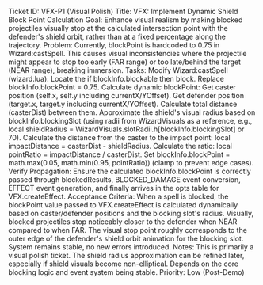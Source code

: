 Ticket ID: VFX-P1 (Visual Polish)
Title: VFX: Implement Dynamic Shield Block Point Calculation
Goal: Enhance visual realism by making blocked projectiles visually stop at the calculated intersection point with the defender's shield orbit, rather than at a fixed percentage along the trajectory.
Problem: Currently, blockPoint is hardcoded to 0.75 in Wizard:castSpell. This causes visual inconsistencies where the projectile might appear to stop too early (FAR range) or too late/behind the target (NEAR range), breaking immersion.
Tasks:
Modify Wizard:castSpell (wizard.lua):
Locate the if blockInfo.blockable then block.
Replace blockInfo.blockPoint = 0.75.
Calculate dynamic blockPoint:
Get caster position (self.x, self.y including currentX/YOffset).
Get defender position (target.x, target.y including currentX/YOffset).
Calculate total distance (casterDist) between them.
Approximate the shield's visual radius based on blockInfo.blockingSlot (using radii from WizardVisuals as a reference, e.g., local shieldRadius = WizardVisuals.slotRadii.h[blockInfo.blockingSlot] or 70).
Calculate the distance from the caster to the impact point: local impactDistance = casterDist - shieldRadius.
Calculate the ratio: local pointRatio = impactDistance / casterDist.
Set blockInfo.blockPoint = math.max(0.05, math.min(0.95, pointRatio)) (clamp to prevent edge cases).
Verify Propagation: Ensure the calculated blockInfo.blockPoint is correctly passed through blockedResults, BLOCKED_DAMAGE event conversion, EFFECT event generation, and finally arrives in the opts table for VFX.createEffect.
Acceptance Criteria:
When a spell is blocked, the blockPoint value passed to VFX.createEffect is calculated dynamically based on caster/defender positions and the blocking slot's radius.
Visually, blocked projectiles stop noticeably closer to the defender when NEAR compared to when FAR.
The visual stop point roughly corresponds to the outer edge of the defender's shield orbit animation for the blocking slot.
System remains stable, no new errors introduced.
Notes:
This is primarily a visual polish ticket.
The shield radius approximation can be refined later, especially if shield visuals become non-elliptical.
Depends on the core blocking logic and event system being stable.
Priority: Low (Post-Demo)